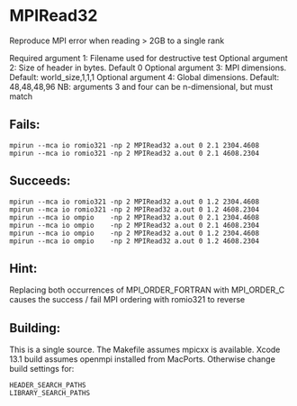 # MPIRead32

Reproduce MPI error when reading > 2GB to a single rank

Required argument 1: Filename used for destructive test
Optional argument 2: Size of header in bytes. Default 0
Optional argument 3:    MPI dimensions. Default: world_size,1,1,1
Optional argument 4: Global dimensions. Default: 48,48,48,96
NB: arguments 3 and four can be n-dimensional, but must match

## Fails:

    mpirun --mca io romio321 -np 2 MPIRead32 a.out 0 2.1 2304.4608
    mpirun --mca io romio321 -np 2 MPIRead32 a.out 0 2.1 4608.2304

## Succeeds:

    mpirun --mca io romio321 -np 2 MPIRead32 a.out 0 1.2 2304.4608
    mpirun --mca io romio321 -np 2 MPIRead32 a.out 0 1.2 4608.2304
    mpirun --mca io ompio    -np 2 MPIRead32 a.out 0 2.1 2304.4608
    mpirun --mca io ompio    -np 2 MPIRead32 a.out 0 2.1 4608.2304
    mpirun --mca io ompio    -np 2 MPIRead32 a.out 0 1.2 2304.4608
    mpirun --mca io ompio    -np 2 MPIRead32 a.out 0 1.2 4608.2304

## Hint:

Replacing both occurrences of MPI_ORDER_FORTRAN with MPI_ORDER_C
causes the success / fail MPI ordering with romio321 to reverse

## Building:

This is a single source.
The Makefile assumes mpicxx is available.
Xcode 13.1 build assumes openmpi installed from MacPorts.
Otherwise change build settings for:

    HEADER_SEARCH_PATHS
    LIBRARY_SEARCH_PATHS
